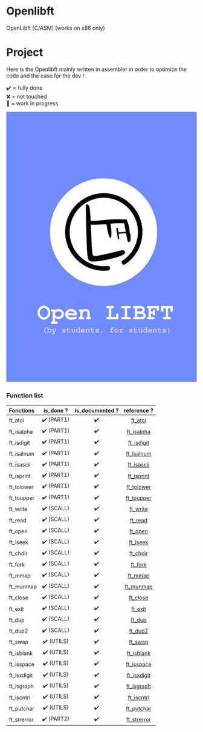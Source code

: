 # Openlibft
OpenLibft [C/ASM] (works on x86 only)

# Project
Here is the Openlibft mainly written in assembler in order to optimize the code and the ease for the dev !

✔️ = fully done<br>
❌ = not touched<br>
🚧 = work in progress<br>

![Olibft.png](olibft.png)

### Function list

|Fonctions			|is_done ?|is_documented ?|				reference ? 		   | 
|:------------------|:-------:|:-------------:|:----------------------------------:|
|ft_atoi			|✔️ (PART1)|      ✔️        | [ft_atoi](./src/utils/ft_atoi.asm) |
|ft_isalpha			|✔️ (PART1)|      ✔️        | [ft_isalpha](./src/strings/ft_isalpha.asm) |
|ft_isdigit			|✔️ (PART1)|      ✔️        | [ft_isdigit](./src/utils/ft_isdigit.asm) |
|ft_isalnum			|✔️ (PART1)|      ✔️        | [ft_isalnum](./src/utils/ft_isalnum.asm) |
|ft_isascii			|✔️ (PART1)|      ✔️        | [ft_isascii](./src/utils/ft_isascii.asm) |
|ft_isprint			|✔️ (PART1)|      ✔️        | [ft_isprint](./src/utils/ft_isprint.asm) |
|ft_tolower			|✔️ (PART1)|      ✔️        | [ft_tolower](./src/strings/ft_tolower.asm) |
|ft_toupper			|✔️ (PART1)|      ✔️        | [ft_toupper](./src/strings/ft_toupper.asm) |
|ft_write			|✔️ (SCALL)|      ✔️        | [ft_write](./src/syscalls/ft_write.asm) |
|ft_read			|✔️ (SCALL)|      ✔️        | [ft_read](./src/syscalls/ft_read.asm) |
|ft_open			|✔️ (SCALL)|      ✔️        | [ft_open](./src/syscalls/ft_open.asm) |
|ft_lseek			|✔️ (SCALL)|      ✔️        | [ft_lseek](./src/syscalls/ft_lseek.asm) |
|ft_chdir			|✔️ (SCALL)|      ✔️        | [ft_chdir](./src/syscalls/ft_chdir.asm) |
|ft_fork			|✔️ (SCALL)|      ✔️        | [ft_fork](./src/syscalls/ft_fork.asm) |
|ft_mmap			|✔️ (SCALL)|      ✔️        | [ft_mmap](./src/syscalls/ft_mmap.asm) |
|ft_munmap			|✔️ (SCALL)|      ✔️        | [ft_munmap](./src/syscalls/ft_munmap.asm) |
|ft_close			|✔️ (SCALL)|      ✔️        | [ft_close](./src/syscalls/ft_close.asm) |
|ft_exit			|✔️ (SCALL)|      ✔️        | [ft_exit](./src/syscalls/ft_exit.asm) |
|ft_dup				|✔️ (SCALL)|      ✔️        | [ft_dup](./src/syscalls/ft_dup.asm) |
|ft_dup2			|✔️ (SCALL)|      ✔️        | [ft_dup2](./src/syscalls/ft_dup2.asm) |
|ft_swap			|✔️ (UTILS)|      ✔️        | [ft_swap](./src/utils/ft_swap.asm) |
|ft_isblank			|✔️ (UTILS)|      ✔️        | [ft_isblank](./src/strings/ft_isblank.asm) |
|ft_isspace			|✔️ (UTILS)|      ✔️        | [ft_isspace](./src/strings/ft_isspace.asm) |
|ft_isxdigit		|✔️ (UTILS)|      ✔️        | [ft_isxdigit](./src/strings/ft_isxdigit.asm) |
|ft_isgraph			|✔️ (UTILS)|      ✔️        | [ft_isgraph](./src/strings/ft_isgraph.asm) |
|ft_iscntrl			|✔️ (UTILS)|      ✔️        |[ft_iscntrl](./src/strings/ft_iscntrl.asm) |
|ft_putchar			|✔️ (UTILS)|      ✔️        | [ft_putchar](./src/strings/ft_putchar.asm) |
|ft_strerror		|✔️ (PART2)|      ✔️        | [ft_strerror](./src/sys/ft_strerrno.asm) |


